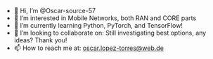 - 👋 Hi, I’m @Oscar-source-57
- 👀 I’m interested in Mobile Networks, both RAN and CORE parts
- 🌱 I’m currently learning Python, PyTorch, and TensorFlow!
- 💞️ I’m looking to collaborate on: Still investigating best options, any ideas? Thank you!
- 📫 How to reach me at: oscar.lopez-torres@web.de

<!---
Oscar-source-57/Oscar-source-57 is a ✨ special ✨ repository because its `README.md` (this file) appears on your GitHub profile.
You can click the Preview link to take a look at your changes.
--->
